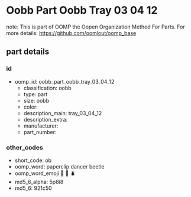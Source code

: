 # Oobb Part Oobb Tray 03 04 12  

note: This is part of OOMP the Oopen Organization Method For Parts. For more details: https://github.com/oomlout/oomp_base

##  part details





### id
* oomp_id: oobb_part_oobb_tray_03_04_12
  * classification: oobb
  * type: part
  * size: oobb
  * color: 
  * description_main: tray_03_04_12
  * description_extra: 
  * manufacturer: 
  * part_number: 

### other_codes
* short_code: ob
* oomp_word: paperclip dancer beetle
* oomp_word_emoji :paperclip: :dancer: :beetle:
* md5_6_alpha: 5p8i8
* md5_6: 921c50